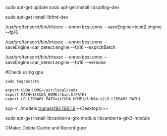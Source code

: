 sudo apt-get update
sudo apt-get install libspdlog-dev

sudo apt-get install libfmt-dev

<!-- trtexec --onnx=best.onnx --saveEngine=best.engine --explicitBatch -->
/usr/src/tensorrt/bin/trtexec --onnx=best.onnx --saveEngine=best2.engine --fp16


/usr/src/tensorrt/bin/trtexec --onnx=best.onnx --saveEngine=car_detect.engine --fp16  --explicitBatch


/usr/src/tensorrt/bin/trtexec --onnx=best.onnx --saveEngine=car_detect.engine --fp16 --verbose




#Check using gpu
```
sudo tegrastats
```


```
export CUDA_HOME=/usr/local/cuda
export PATH=$(CUDA_HOME)/bin:$(PATH)
export LD_LIBRARY_PATH=$(CUDA_HOME)/lib64:$(LD_LIBRARY_PATH)
```


scp -r ./models trung@192.168.1.8:~/Desktop/c++ 


sudo apt-get install libcanberra-gtk-module libcanberra-gtk3-module


CMake: Delete Cache and Reconfigure